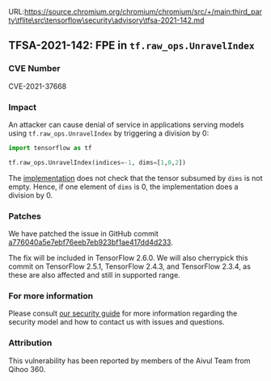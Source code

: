 URL:https://source.chromium.org/chromium/chromium/src/+/main:third_party\tflite\src\tensorflow\security\advisory\tfsa-2021-142.md
## TFSA-2021-142: FPE in `tf.raw_ops.UnravelIndex`

### CVE Number
CVE-2021-37668

### Impact
An attacker can cause denial of service in applications serving models using
`tf.raw_ops.UnravelIndex` by triggering a division by 0:

```python
import tensorflow as tf

tf.raw_ops.UnravelIndex(indices=-1, dims=[1,0,2])
```

The
[implementation](https://github.com/tensorflow/tensorflow/blob/460e000de3a83278fb00b61a16d161b1964f15f4/tensorflow/core/kernels/unravel_index_op.cc#L36)
does not check that the tensor subsumed by `dims` is not empty. Hence, if one
element of `dims` is 0, the implementation does a division by 0.

### Patches
We have patched the issue in GitHub commit
[a776040a5e7ebf76eeb7eb923bf1ae417dd4d233](https://github.com/tensorflow/tensorflow/commit/a776040a5e7ebf76eeb7eb923bf1ae417dd4d233).

The fix will be included in TensorFlow 2.6.0. We will also cherrypick this
commit on TensorFlow 2.5.1, TensorFlow 2.4.3, and TensorFlow 2.3.4, as these are
also affected and still in supported range.

### For more information
Please consult [our security
guide](https://github.com/tensorflow/tensorflow/blob/master/SECURITY.md) for
more information regarding the security model and how to contact us with issues
and questions.

### Attribution
This vulnerability has been reported by members of the Aivul Team from Qihoo
360.
